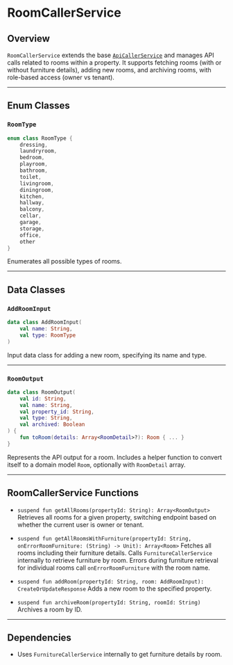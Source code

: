 # RoomCallerService

## Overview

`RoomCallerService` extends the base [`ApiCallerService`](./ApiCallerService.md) and manages API calls related to rooms within a property. It supports fetching rooms (with or without furniture details), adding new rooms, and archiving rooms, with role-based access (owner vs tenant).

---

## Enum Classes

### `RoomType`

```kotlin
enum class RoomType {
    dressing,
    laundryroom,
    bedroom,
    playroom,
    bathroom,
    toilet,
    livingroom,
    diningroom,
    kitchen,
    hallway,
    balcony,
    cellar,
    garage,
    storage,
    office,
    other
}
```

Enumerates all possible types of rooms.

---

## Data Classes

### `AddRoomInput`

```kotlin
data class AddRoomInput(
    val name: String,
    val type: RoomType
)
```

Input data class for adding a new room, specifying its name and type.

---

### `RoomOutput`

```kotlin
data class RoomOutput(
    val id: String,
    val name: String,
    val property_id: String,
    val type: String,
    val archived: Boolean
) {
    fun toRoom(details: Array<RoomDetail>?): Room { ... }
}
```

Represents the API output for a room.
Includes a helper function to convert itself to a domain model `Room`, optionally with `RoomDetail` array.

---

## RoomCallerService Functions

* `suspend fun getAllRooms(propertyId: String): Array<RoomOutput>`
  Retrieves all rooms for a given property, switching endpoint based on whether the current user is owner or tenant.

* `suspend fun getAllRoomsWithFurniture(propertyId: String, onErrorRoomFurniture: (String) -> Unit): Array<Room>`
  Fetches all rooms including their furniture details. Calls `FurnitureCallerService` internally to retrieve furniture by room.
  Errors during furniture retrieval for individual rooms call `onErrorRoomFurniture` with the room name.

* `suspend fun addRoom(propertyId: String, room: AddRoomInput): CreateOrUpdateResponse`
  Adds a new room to the specified property.

* `suspend fun archiveRoom(propertyId: String, roomId: String)`
  Archives a room by ID.

---

## Dependencies

* Uses `FurnitureCallerService` internally to get furniture details by room.

